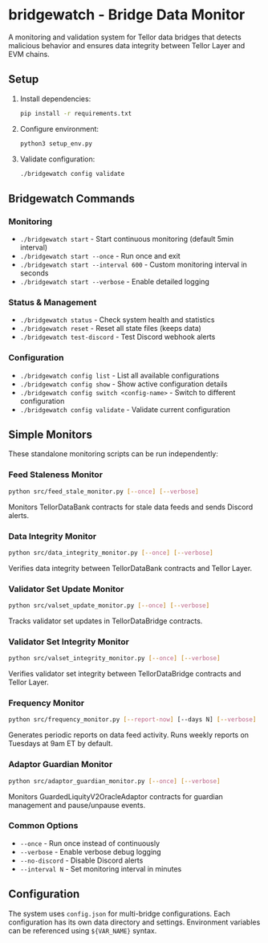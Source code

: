 # bridgewatch - Bridge Data Monitor

A monitoring and validation system for Tellor data bridges that detects malicious behavior and ensures data integrity between Tellor Layer and EVM chains.

## Setup

1. Install dependencies:
   ```bash
   pip install -r requirements.txt
   ```

2. Configure environment:
   ```bash
   python3 setup_env.py
   ```

3. Validate configuration:
   ```bash
   ./bridgewatch config validate
   ```

## Bridgewatch Commands

### Monitoring
- `./bridgewatch start` - Start continuous monitoring (default 5min interval)
- `./bridgewatch start --once` - Run once and exit
- `./bridgewatch start --interval 600` - Custom monitoring interval in seconds
- `./bridgewatch start --verbose` - Enable detailed logging

### Status & Management
- `./bridgewatch status` - Check system health and statistics
- `./bridgewatch reset` - Reset all state files (keeps data)
- `./bridgewatch test-discord` - Test Discord webhook alerts

### Configuration
- `./bridgewatch config list` - List all available configurations
- `./bridgewatch config show` - Show active configuration details
- `./bridgewatch config switch <config-name>` - Switch to different configuration
- `./bridgewatch config validate` - Validate current configuration

## Simple Monitors

These standalone monitoring scripts can be run independently:

### Feed Staleness Monitor
```bash
python src/feed_stale_monitor.py [--once] [--verbose]
```
Monitors TellorDataBank contracts for stale data feeds and sends Discord alerts.

### Data Integrity Monitor
```bash
python src/data_integrity_monitor.py [--once] [--verbose]
```
Verifies data integrity between TellorDataBank contracts and Tellor Layer.

### Validator Set Update Monitor
```bash
python src/valset_update_monitor.py [--once] [--verbose]
```
Tracks validator set updates in TellorDataBridge contracts.

### Validator Set Integrity Monitor
```bash
python src/valset_integrity_monitor.py [--once] [--verbose]
```
Verifies validator set integrity between TellorDataBridge contracts and Tellor Layer.

### Frequency Monitor
```bash
python src/frequency_monitor.py [--report-now] [--days N] [--verbose]
```
Generates periodic reports on data feed activity. Runs weekly reports on Tuesdays at 9am ET by default.

### Adaptor Guardian Monitor
```bash
python src/adaptor_guardian_monitor.py [--once] [--verbose]
```
Monitors GuardedLiquityV2OracleAdaptor contracts for guardian management and pause/unpause events.

### Common Options
- `--once` - Run once instead of continuously
- `--verbose` - Enable verbose debug logging
- `--no-discord` - Disable Discord alerts
- `--interval N` - Set monitoring interval in minutes

## Configuration

The system uses `config.json` for multi-bridge configurations. Each configuration has its own data directory and settings. Environment variables can be referenced using `${VAR_NAME}` syntax.
